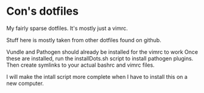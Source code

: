 # Con's dotfiles

My fairly sparse dotfiles. It's mostly just a vimrc.

Stuff here is mostly taken from other dotfiles found on github.

Vundle and Pathogen should already be installed for the vimrc to work
Once these are installed, run the installDots.sh script to install pathogen
plugins. Then create symlinks to your actual bashrc and vimrc files.

I will make the intall script more complete when I have to install this on a
new computer.
